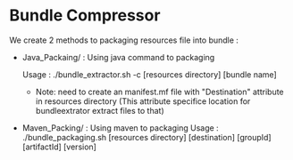 Bundle Compressor
=============================
We create 2 methods to packaging resources file into bundle : 

 - Java_Packaing/ : Using java command to packaging

 	Usage : ./bundle_extractor.sh -c [resources directory] [bundle name]

 	 * Note:  need to create an manifest.mf file with "Destination" attribute in resources directory (This attribute specifice location for bundleextrator extract files to that)

 - Maven_Packing/ : Using maven to packaging
 	Usage : ./bundle_packaging.sh [resources directory] [destination] [groupId] [artifactId] [version]